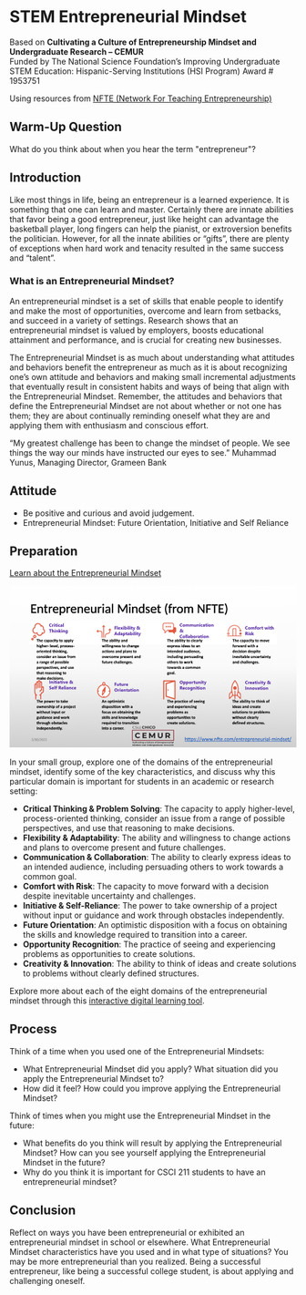 # STEM Entrepreneurial Mindset

Based on **Cultivating a Culture of Entrepreneurship Mindset and Undergraduate Research – CEMUR**<br>
Funded by The National Science Foundation’s Improving Undergraduate STEM Education: Hispanic-Serving Institutions (HSI Program) Award # 1953751<br>

Using resources from [NFTE (Network For Teaching Entrepreneurship)](https://www.nfte.com/)

## Warm-Up Question

What do you think about when you hear the term "entrepreneur"?

## Introduction

Like most things in life, being an entrepreneur is a learned experience. It is something that one can learn and master. Certainly there are innate abilities that favor being a good entrepreneur, just like height can advantage the basketball player, long fingers can help the pianist, or extroversion benefits the politician. However, for all the innate abilities or “gifts”, there are plenty of exceptions when hard work and tenacity resulted in the same success and “talent”.<br>

### What is an Entrepreneurial Mindset?

An entrepreneurial mindset is a set of skills that enable people to identify and make the most of opportunities, overcome and learn from setbacks, and succeed in a variety of settings. Research shows that an entrepreneurial mindset is valued by employers, boosts educational attainment and performance, and is crucial for creating new businesses.<br>

The Entrepreneurial Mindset is as much about understanding what attitudes and behaviors benefit the entrepreneur as much as it is about recognizing one’s own attitude and behaviors and making small incremental adjustments that eventually result in consistent habits and ways of being that align with the Entrepreneurial Mindset. Remember, the attitudes and behaviors that define the Entrepreneurial Mindset are not about whether or not one has them; they are about continually reminding oneself what they are and applying them with enthusiasm and conscious effort.<br>

“My greatest challenge has been to change the mindset of people. We see things the way our minds have instructed our eyes to see.” Muhammad Yunus, Managing Director, Grameen Bank<br>

## Attitude

* Be positive and curious and avoid judgement.
* Entrepreneurial Mindset: Future Orientation, Initiative and Self Reliance

## Preparation

[Learn about the Entrepreneurial Mindset](https://www.nfte.com/entrepreneurial-mindset/)<br>

![The eight domains of the entrepreneurial mindset](https://github.com/shelleywong/CSCI211-Course-Materials/blob/main/images/em.001.jpeg)<br>

In your small group, explore one of the domains of the entrepreneurial mindset, identify some of the key characteristics, and discuss why this particular domain is important for students in an academic or research setting:

* **Critical Thinking & Problem Solving**: The capacity to apply higher-level, process-oriented thinking, consider an issue from a range of possible perspectives, and use that reasoning to make decisions.
* **Flexibility & Adaptability**: The ability and willingness to change actions and plans to overcome present and future challenges.
* **Communication & Collaboration**: The ability to clearly express ideas to an intended audience, including persuading others to work towards a common goal.
* **Comfort with Risk**: The capacity to move forward with a decision despite inevitable uncertainty and challenges.
* **Initiative & Self-Reliance**: The power to take ownership of a project without input or guidance and work through obstacles independently.
* **Future Orientation**: An optimistic disposition with a focus on obtaining the skills and knowledge required to transition into a career.
* **Opportunity Recognition**: The practice of seeing and experiencing problems as opportunities to create solutions.
* **Creativity & Innovation**: The ability to think of ideas and create solutions to problems without clearly defined structures.<br>

Explore more about each of the eight domains of the entrepreneurial mindset through this [interactive digital learning tool](https://learning.nfte.com/activity/#/).<br>

## Process

Think of a time when you used one of the Entrepreneurial Mindsets:

* What Entrepreneurial Mindset did you apply? What situation did you apply the Entrepreneurial Mindset to?
* How did it feel? How could you improve applying the Entrepreneurial Mindset?<br>

Think of times when you might use the Entrepreneurial Mindset in the future:

* What benefits do you think will result by applying the Entrepreneurial Mindset? How can you see yourself applying the Entrepreneurial Mindset in the future?
* Why do you think it is important for CSCI 211 students to have an entrepreneurial mindset?

## Conclusion

Reflect on ways you have been entrepreneurial or exhibited an entrepreneurial mindset in school or elsewhere. What Entrepreneurial Mindset characteristics have you used and in what type of situations? You may be more entrepreneurial than you realized. Being a successful entrepreneur, like being a successful college student, is about applying and challenging oneself.
